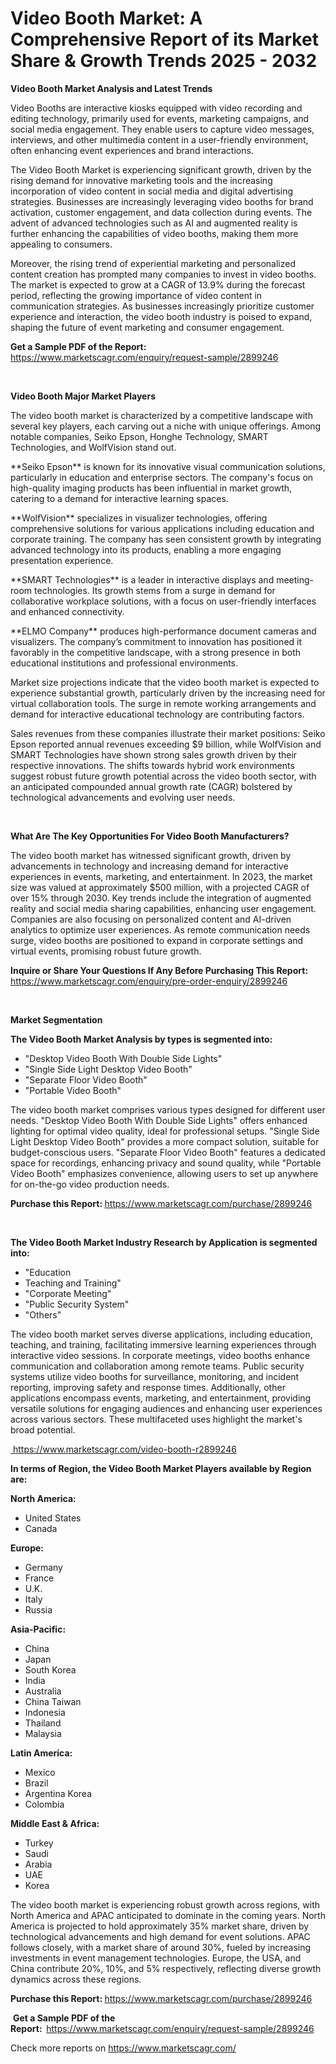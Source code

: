 <p><h1>Video Booth Market: A Comprehensive Report of its Market Share & Growth Trends 2025 - 2032</h1></p><p><strong>Video Booth Market Analysis and Latest Trends</strong></p>
<p><p>Video Booths are interactive kiosks equipped with video recording and editing technology, primarily used for events, marketing campaigns, and social media engagement. They enable users to capture video messages, interviews, and other multimedia content in a user-friendly environment, often enhancing event experiences and brand interactions.</p><p>The Video Booth Market is experiencing significant growth, driven by the rising demand for innovative marketing tools and the increasing incorporation of video content in social media and digital advertising strategies. Businesses are increasingly leveraging video booths for brand activation, customer engagement, and data collection during events. The advent of advanced technologies such as AI and augmented reality is further enhancing the capabilities of video booths, making them more appealing to consumers.</p><p>Moreover, the rising trend of experiential marketing and personalized content creation has prompted many companies to invest in video booths. The market is expected to grow at a CAGR of 13.9% during the forecast period, reflecting the growing importance of video content in communication strategies. As businesses increasingly prioritize customer experience and interaction, the video booth industry is poised to expand, shaping the future of event marketing and consumer engagement.</p></p>
<p><strong>Get a Sample PDF of the Report:&nbsp;</strong> <a href="https://www.marketscagr.com/enquiry/request-sample/2899246?utm_campaign=2637&utm_medium=2&utm_source=Github&utm_content=ia&utm_term=15032025&utm_id=video-booth">https://www.marketscagr.com/enquiry/request-sample/2899246</a></p>
<p>&nbsp;</p>
<p><strong>Video Booth Major Market Players</strong></p>
<p><p>The video booth market is characterized by a competitive landscape with several key players, each carving out a niche with unique offerings. Among notable companies, Seiko Epson, Honghe Technology, SMART Technologies, and WolfVision stand out.</p><p>**Seiko Epson** is known for its innovative visual communication solutions, particularly in education and enterprise sectors. The company's focus on high-quality imaging products has been influential in market growth, catering to a demand for interactive learning spaces.</p><p>**WolfVision** specializes in visualizer technologies, offering comprehensive solutions for various applications including education and corporate training. The company has seen consistent growth by integrating advanced technology into its products, enabling a more engaging presentation experience.</p><p>**SMART Technologies** is a leader in interactive displays and meeting-room technologies. Its growth stems from a surge in demand for collaborative workplace solutions, with a focus on user-friendly interfaces and enhanced connectivity.</p><p>**ELMO Company** produces high-performance document cameras and visualizers. The company’s commitment to innovation has positioned it favorably in the competitive landscape, with a strong presence in both educational institutions and professional environments.</p><p>Market size projections indicate that the video booth market is expected to experience substantial growth, particularly driven by the increasing need for virtual collaboration tools. The surge in remote working arrangements and demand for interactive educational technology are contributing factors.</p><p>Sales revenues from these companies illustrate their market positions: Seiko Epson reported annual revenues exceeding $9 billion, while WolfVision and SMART Technologies have shown strong sales growth driven by their respective innovations. The shifts towards hybrid work environments suggest robust future growth potential across the video booth sector, with an anticipated compounded annual growth rate (CAGR) bolstered by technological advancements and evolving user needs.</p></p>
<p>&nbsp;</p>
<p><strong>What Are The Key Opportunities For Video Booth Manufacturers?</strong></p>
<p><p>The video booth market has witnessed significant growth, driven by advancements in technology and increasing demand for interactive experiences in events, marketing, and entertainment. In 2023, the market size was valued at approximately $500 million, with a projected CAGR of over 15% through 2030. Key trends include the integration of augmented reality and social media sharing capabilities, enhancing user engagement. Companies are also focusing on personalized content and AI-driven analytics to optimize user experiences. As remote communication needs surge, video booths are positioned to expand in corporate settings and virtual events, promising robust future growth.</p></p>
<p><strong>Inquire or Share Your Questions If Any Before Purchasing This Report:</strong> <a href="https://www.marketscagr.com/enquiry/pre-order-enquiry/2899246?utm_campaign=2637&utm_medium=2&utm_source=Github&utm_content=ia&utm_term=15032025&utm_id=video-booth">https://www.marketscagr.com/enquiry/pre-order-enquiry/2899246</a></p>
<p>&nbsp;</p>
<p><strong>Market Segmentation</strong></p>
<p><strong>The Video Booth Market Analysis by types is segmented into:</strong></p>
<p><ul><li>"Desktop Video Booth With Double Side Lights"</li><li>"Single Side Light Desktop Video Booth"</li><li>"Separate Floor Video Booth"</li><li>"Portable Video Booth"</li></ul></p>
<p><p>The video booth market comprises various types designed for different user needs. "Desktop Video Booth With Double Side Lights" offers enhanced lighting for optimal video quality, ideal for professional setups. "Single Side Light Desktop Video Booth" provides a more compact solution, suitable for budget-conscious users. "Separate Floor Video Booth" features a dedicated space for recordings, enhancing privacy and sound quality, while "Portable Video Booth" emphasizes convenience, allowing users to set up anywhere for on-the-go video production needs.</p></p>
<p><strong>Purchase this Report:&nbsp;</strong><a href="https://www.marketscagr.com/purchase/2899246?utm_campaign=2637&utm_medium=2&utm_source=Github&utm_content=ia&utm_term=15032025&utm_id=video-booth">https://www.marketscagr.com/purchase/2899246</a></p>
<p>&nbsp;</p>
<p><strong>The Video Booth Market Industry Research by Application is segmented into:</strong></p>
<p><ul><li>"Education</li><li>Teaching and Training"</li><li>"Corporate Meeting"</li><li>"Public Security System"</li><li>"Others"</li></ul></p>
<p><p>The video booth market serves diverse applications, including education, teaching, and training, facilitating immersive learning experiences through interactive video sessions. In corporate meetings, video booths enhance communication and collaboration among remote teams. Public security systems utilize video booths for surveillance, monitoring, and incident reporting, improving safety and response times. Additionally, other applications encompass events, marketing, and entertainment, providing versatile solutions for engaging audiences and enhancing user experiences across various sectors. These multifaceted uses highlight the market's broad potential.</p></p>
<p><a href="https://www.marketscagr.com/video-booth-r2899246?utm_campaign=2637&utm_medium=2&utm_source=Github&utm_content=ia&utm_term=15032025&utm_id=video-booth">&nbsp;https://www.marketscagr.com/video-booth-r2899246</a></p>
<p><strong>In terms of Region, the Video Booth Market Players available by Region are:</strong></p>
<p>
    <p> <strong> North America: </strong>
        <ul>
            <li>United States</li>
            <li>Canada</li>
        </ul>
        </p> 
    <p> <strong> Europe: </strong>
        <ul>
            <li>Germany</li>
            <li>France</li>
            <li>U.K.</li>
            <li>Italy</li>
            <li>Russia</li>
        </ul>
        </p> 
    <p> <strong> Asia-Pacific: </strong>
        <ul>
            <li>China</li>
            <li>Japan</li>
            <li>South Korea</li>
            <li>India</li>
            <li>Australia</li>
            <li>China Taiwan</li>
            <li>Indonesia</li>
            <li>Thailand</li>
            <li>Malaysia</li>
        </ul>
        </p> 
    <p> <strong> Latin America: </strong>
        <ul>
            <li>Mexico</li>
            <li>Brazil</li>
            <li>Argentina Korea</li>
            <li>Colombia</li>
        </ul>
        </p> 
    <p> <strong> Middle East & Africa: </strong>
        <ul>
            <li>Turkey</li>
            <li>Saudi</li>
            <li>Arabia</li>
            <li>UAE</li>
            <li>Korea</li>
        </ul>
    </p>
    </p>
<p><p>The video booth market is experiencing robust growth across regions, with North America and APAC anticipated to dominate in the coming years. North America is projected to hold approximately 35% market share, driven by technological advancements and high demand for event solutions. APAC follows closely, with a market share of around 30%, fueled by increasing investments in event management technologies. Europe, the USA, and China contribute 20%, 10%, and 5% respectively, reflecting diverse growth dynamics across these regions.</p></p>
<p><strong>Purchase this Report: </strong><a href="https://www.marketscagr.com/purchase/2899246?utm_campaign=2637&utm_medium=2&utm_source=Github&utm_content=ia&utm_term=15032025&utm_id=video-booth">https://www.marketscagr.com/purchase/2899246</a></p>
<p>&nbsp;<strong>Get a Sample PDF of the Report:&nbsp;&nbsp;</strong><a href="https://www.marketscagr.com/enquiry/request-sample/2899246?utm_campaign=2637&utm_medium=2&utm_source=Github&utm_content=ia&utm_term=15032025&utm_id=video-booth">https://www.marketscagr.com/enquiry/request-sample/2899246</a></p>
<p><strong></strong></p>
<p>Check more reports on <a href="https://www.marketscagr.com/?utm_campaign=2637&utm_medium=2&utm_source=Github&utm_content=ia&utm_term=15032025&utm_id=video-booth">https://www.marketscagr.com/</a></p>